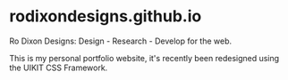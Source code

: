 # rodixondesigns.github.io
Ro Dixon Designs: Design - Research - Develop for the web. 

This is my personal portfolio website, it's recently been redesigned using the UIKIT CSS Framework. 
